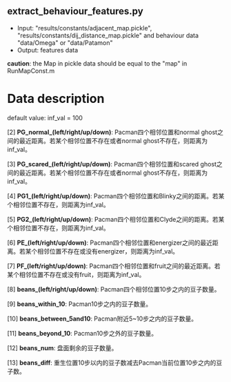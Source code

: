## extract_behaviour_features.py
* Input: "results/constants/adjacent_map.pickle", "results/constants/dij_distance_map.pickle" and behaviour data "data/Omega" or "data/Patamon"
* Output: features data 

**caution**: the Map in pickle data should be equal to the "map" in RunMapConst.m

# Data description
default value: inf_val = 100

[2] **PG_normal_(left/right/up/down)**: Pacman四个相邻位置和normal ghost之间的最近距离。若某个相邻位置不存在或者normal ghost不存在，则距离为inf_val。

[3] **PG_scared_(left/right/up/down)**: Pacman四个相邻位置和scared ghost之间的最近距离。若某个相邻位置不存在或者normal ghost不存在，则距离为inf_val。

[4] **PG1_(left/right/up/down)**: Pacman四个相邻位置和Blinky之间的距离。若某个相邻位置不存在，则距离为inf_val。

[5] **PG2_(left/right/up/down)**: Pacman四个相邻位置和Clyde之间的距离。若某个相邻位置不存在，则距离为inf_val。

[6] **PE_(left/right/up/down)**: Pacman四个相邻位置和energizer之间的最近距离。若某个相邻位置不存在或没有energizer，则距离为inf_val。

[7] **PF_(left/right/up/down)**: Pacman四个相邻位置和fruit之间的最近距离。若某个相邻位置不存在或没有fruit，则距离为inf_val。

[8] **beans_(left/right/up/down)**: Pacman四个相邻位置10步之内的豆子数量。

[9] **beans_within_10**: Pacman10步之内的豆子数量。

[10] **beans_between_5and10**: Pacman附近5~10步之内的豆子数量。

[11] **beans_beyond_10**: Pacman10步之外的豆子数量。

[12] **beans_num**: 盘面剩余的豆子数量。

[13] **beans_diff**: 重生位置10步以内的豆子数减去Pacman当前位置10步之内的豆子数。